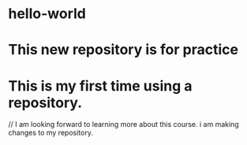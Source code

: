 # hello-world
# This new repository is for practice
# This is my first time using a repository.
// I am looking forward to learning more about this course.
i am making changes to my repository.
